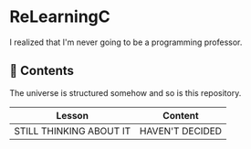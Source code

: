 # ReLearningC

I realized that I'm never going to be a programming professor.

## :meat_on_bone: Contents
The universe is structured somehow and so is this repository.

| Lesson | Content |
| ------ | ------- |
| STILL THINKING ABOUT IT | HAVEN'T DECIDED |

